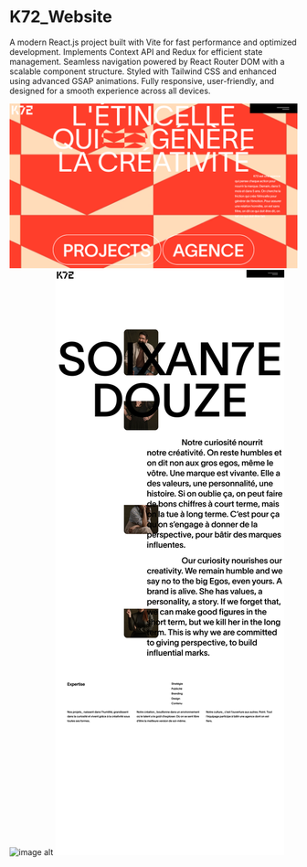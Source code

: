 # K72_Website
A modern React.js project built with Vite for fast performance and optimized development.
Implements Context API and Redux for efficient state management.
Seamless navigation powered by React Router DOM with a scalable component structure.
Styled with Tailwind CSS and enhanced using advanced GSAP animations.
Fully responsive, user-friendly, and designed for a smooth experience across all devices.

![image alt](https://github.com/usmanwarisalizia/K27_WebApplication/blob/53d458766a13fa1b5d3514c0bfbb97b445e60dc7/K72img1.png)
![image alt](https://github.com/usmanwarisalizia/K27_WebApplication/blob/50ecc1d03ebecc2e88dc66ccf90fb36c79af5f13/K72img2.png)
![image alt](https://github.com/usmanwarisalizia/K27_WebApplication/blob/201a1d3280938c2866e236b8abccd91bda00fb5e/k72img3.png)

